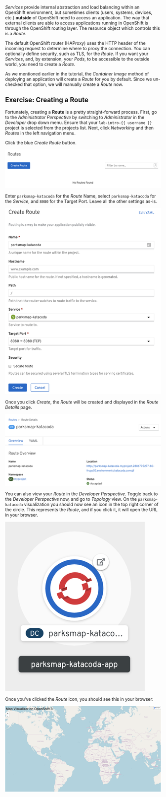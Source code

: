 _Services_ provide internal abstraction and load balancing within an OpenShift
environment, but sometimes clients (users, systems, devices, etc.) **outside**
of OpenShift need to access an application. The way that external clients are able
to access applications running in OpenShift is through the OpenShift routing layer.
The resource object which controls this is a _Route_.

The default OpenShift router (HAProxy) uses the HTTP header of the incoming
request to determine where to proxy the connection. You can optionally define
security, such as TLS, for the _Route_. If you want your _Services_, and, by
extension, your _Pods_,  to be accessible to the outside world, you need to
create a _Route_.

As we mentioned earlier in the tutorial, the *Container Image* method of deploying an application will create a _Route_ for you by default. Since we un-checked that option, we will manually create a _Route_ now.

## Exercise: Creating a Route

Fortunately, creating a **Route** is a pretty straight-forward process.  First, go to the *Administrator Perspective* by switching to *Administrator* in the *Developer* drop down menu. Ensure that your `lab-intro-{{ username }}` project is selected from the projects list. Next, click *Networking* and then *Routes* in the left navigation menu.

Click the blue *Create Route* button.

![No route](../../assets/introduction/getting-started-42/5no-route.png)

Enter `parksmap-katacoda` for the _Route_ Name, select `parksmap-katacoda` for the _Service_, and `8080` for the Target Port. Leave all the other settings as-is.

![Route form](../../assets/introduction/getting-started-42/5create-route.png)

Once you click _Create_, the _Route_ will be created and displayed in the _Route Details_ page.

![Route Details](../../assets/introduction/getting-started-42/5route-details.png)

You can also view your _Route_ in the *Developer Perspective*. Toggle back to the *Developer Perspective* now, and go to *Topology* view. On the `parksmap-katacoda` visualization you should now see an icon in the top right corner of the circle. This represents the _Route_, and if you click it, it will open the URL in your browser.

![Route created](../../assets/introduction/getting-started-42/5route-created.png)

Once you've clicked the _Route_ icon, you should see this in your browser:

![Application](../../assets/introduction/getting-started-42/5parksmap-empty.png)
